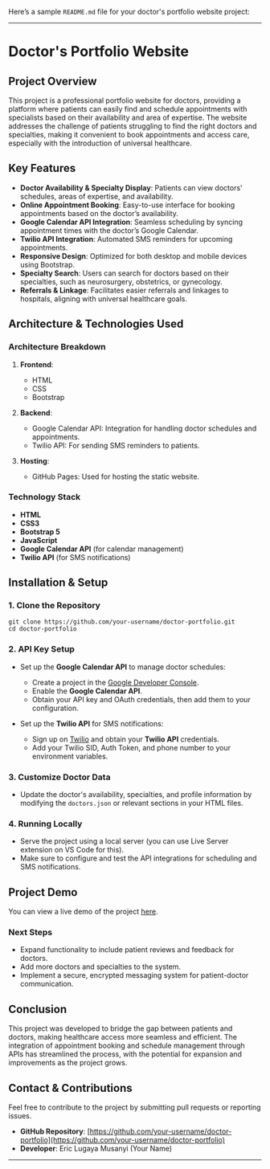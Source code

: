 Here’s a sample `README.md` file for your doctor's portfolio website project:

---

# **Doctor's Portfolio Website**

## **Project Overview**

This project is a professional portfolio website for doctors, providing a platform where patients can easily find and schedule appointments with specialists based on their availability and area of expertise. The website addresses the challenge of patients struggling to find the right doctors and specialties, making it convenient to book appointments and access care, especially with the introduction of universal healthcare.

## **Key Features**

- **Doctor Availability & Specialty Display**: Patients can view doctors' schedules, areas of expertise, and availability.
- **Online Appointment Booking**: Easy-to-use interface for booking appointments based on the doctor’s availability.
- **Google Calendar API Integration**: Seamless scheduling by syncing appointment times with the doctor’s Google Calendar.
- **Twilio API Integration**: Automated SMS reminders for upcoming appointments.
- **Responsive Design**: Optimized for both desktop and mobile devices using Bootstrap.
- **Specialty Search**: Users can search for doctors based on their specialties, such as neurosurgery, obstetrics, or gynecology.
- **Referrals & Linkage**: Facilitates easier referrals and linkages to hospitals, aligning with universal healthcare goals.

## **Architecture & Technologies Used**

### **Architecture Breakdown**
1. **Frontend**:
   - HTML
   - CSS
   - Bootstrap
   
2. **Backend**:
   - Google Calendar API: Integration for handling doctor schedules and appointments.
   - Twilio API: For sending SMS reminders to patients.
   
3. **Hosting**:
   - GitHub Pages: Used for hosting the static website.

### **Technology Stack**
- **HTML**
- **CSS3**
- **Bootstrap 5**
- **JavaScript**
- **Google Calendar API** (for calendar management)
- **Twilio API** (for SMS notifications)

## **Installation & Setup**

### **1. Clone the Repository**
```
git clone https://github.com/your-username/doctor-portfolio.git
cd doctor-portfolio
```

### **2. API Key Setup**
- Set up the **Google Calendar API** to manage doctor schedules:
  - Create a project in the [Google Developer Console](https://console.developers.google.com/).
  - Enable the **Google Calendar API**.
  - Obtain your API key and OAuth credentials, then add them to your configuration.
  
- Set up the **Twilio API** for SMS notifications:
  - Sign up on [Twilio](https://www.twilio.com/) and obtain your **Twilio API** credentials.
  - Add your Twilio SID, Auth Token, and phone number to your environment variables.

### **3. Customize Doctor Data**
- Update the doctor's availability, specialties, and profile information by modifying the `doctors.json` or relevant sections in your HTML files.

### **4. Running Locally**
- Serve the project using a local server (you can use Live Server extension on VS Code for this).
- Make sure to configure and test the API integrations for scheduling and SMS notifications.

## **Project Demo**

You can view a live demo of the project [here](https://your-github-username.github.io/doctor-portfolio/).


### **Next Steps**
- Expand functionality to include patient reviews and feedback for doctors.
- Add more doctors and specialties to the system.
- Implement a secure, encrypted messaging system for patient-doctor communication.

## **Conclusion**

This project was developed to bridge the gap between patients and doctors, making healthcare access more seamless and efficient. The integration of appointment booking and schedule management through APIs has streamlined the process, with the potential for expansion and improvements as the project grows.

## **Contact & Contributions**

Feel free to contribute to the project by submitting pull requests or reporting issues.

- **GitHub Repository**: [https://github.com/your-username/doctor-portfolio](https://github.com/your-username/doctor-portfolio)
- **Developer**: Eric Lugaya Musanyi (Your Name)

---